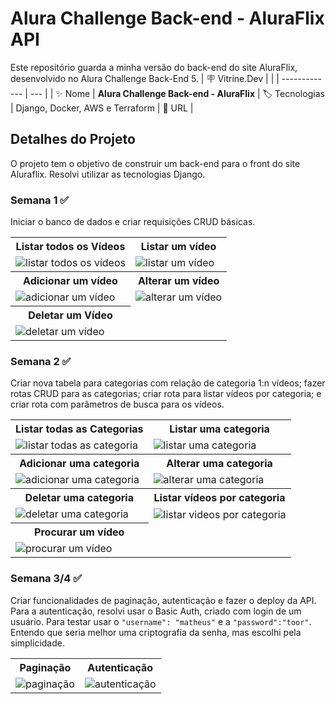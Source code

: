# Alura Challenge Back-end - AluraFlix API

Este repositório guarda a minha versão do back-end do site AluraFlix, desenvolvido no Alura Challenge Back-End 5.
| :placard: Vitrine.Dev |     |
| -------------  | --- |
| :sparkles: Nome        | **Alura Challenge Back-end - AluraFlix**
| :label: Tecnologias | Django, Docker, AWS e Terraform
| :rocket: URL         | 

<!-- Inserir imagem com a #vitrinedev ao final do link -->

## Detalhes do Projeto
O projeto tem o objetivo de construir um back-end para o front do site Aluraflix. Resolvi utilizar as tecnologias Django.

### Semana 1 ✅
Iniciar o banco de dados e criar requisições CRUD básicas.

<table>
    <tr>
        <th>Listar todos os Vídeos</th>
        <th>Listar um vídeo</th>
    </tr>
    <tr>
        <td><img src="https://github-production-user-asset-6210df.s3.amazonaws.com/116848225/243177298-aff8880c-a204-457f-9ce4-8fae78dc22f6.gif" alt="listar todos os vídeos"></td>
        <td><img src="https://github-production-user-asset-6210df.s3.amazonaws.com/116848225/243177705-dbb15c16-6fa0-413b-b232-3726a39ef57b.gif" alt="listar um vídeo"></td>
    </tr>
    <tr>
        <th>Adicionar um vídeo</th>
        <th>Alterar um vídeo</th>
    </tr>
    <tr>
        <td><img src="https://github-production-user-asset-6210df.s3.amazonaws.com/116848225/243177733-c214d59a-54f1-419f-bbfa-6c107fac6f56.gif" alt="adicionar um vídeo"></td>
        <td><img src="https://github-production-user-asset-6210df.s3.amazonaws.com/116848225/243177752-cbfe93fb-0479-4300-9c66-bd067cd6a996.gif" alt="alterar um vídeo"></td>
    </tr>
    <tr>
        <th>Deletar um Vídeo</th>
    </tr>
    <tr>
        <td><img src="https://github-production-user-asset-6210df.s3.amazonaws.com/116848225/243177774-470774a8-fa5c-4524-9ffb-102d7ef8dc61.gif" alt="deletar um vídeo"></td>
    </tr>
</table>

### Semana 2 ✅
Criar nova tabela para categorias com relação de categoria 1:n vídeos; fazer rotas CRUD para as categorias; criar rota para listar vídeos por categoria; e criar rota com parâmetros de busca para os vídeos.

<table>
    <tr>
        <th>Listar todas as Categorias</th>
        <th>Listar uma categoria</th>
    </tr>
    <tr>
        <td><img src="https://github-production-user-asset-6210df.s3.amazonaws.com/116848225/243185426-f34f9125-7fac-4f6e-9c90-b49eed384c2c.gif" alt="listar todas as categoria"></td>
        <td><img src="https://github-production-user-asset-6210df.s3.amazonaws.com/116848225/243185473-168c7b92-1c2f-40b1-a1aa-b0e43dd531e3.gif" alt="listar uma categoria"></td>
    </tr>
    <tr>
        <th>Adicionar uma categoria</th>
        <th>Alterar uma categoria</th>
    </tr>
    <tr>
        <td><img src="https://github-production-user-asset-6210df.s3.amazonaws.com/116848225/243185523-6e6fcb65-ceba-4774-88dc-8cd3c0eed40a.gif" alt="adicionar uma categoria"></td>
        <td><img src="https://github-production-user-asset-6210df.s3.amazonaws.com/116848225/243185566-e1c95396-1e0e-4e91-b061-e80e9f3bf555.gif" alt="alterar uma categoria"></td>
    </tr>
    <tr>
        <th>Deletar uma categoria</th>
        <th>Listar vídeos por categoria</th>
    </tr>
    <tr>
        <td><img src="https://github-production-user-asset-6210df.s3.amazonaws.com/116848225/243185604-7652821e-fb35-4b4c-a9f0-2f9ee120d08a.gif" alt="deletar uma categoria"></td>
        <td><img src="https://github-production-user-asset-6210df.s3.amazonaws.com/116848225/243185954-db72e1a0-548e-4541-9fa2-b7ba1f23a338.gif" alt="listar videos por categoria"></td>
    </tr>
    <tr>
        <th>Procurar um vídeo</th>
    </tr>
    <tr>
        <td><img src="https://github-production-user-asset-6210df.s3.amazonaws.com/116848225/243185629-5bea1625-462e-4d48-baa8-1dceee1f1c52.gif" alt="procurar um vídeo"></td>
    </tr>
</table>

### Semana 3/4 ✅
Criar funcionalidades de paginação, autenticação e fazer o deploy da API.
Para a autenticação, resolvi usar o Basic Auth, criado com login de um usuário. Para testar usar o `"username": "matheus"` e a `"password":"toor"`. Entendo que seria melhor uma criptografia da senha, mas escolhi pela simplicidade.

<table>
    <tr>
        <th>Paginação</th>
        <th>Autenticação</th>
    </tr>
    <tr>
        <td><img src="https://github-production-user-asset-6210df.s3.amazonaws.com/116848225/244812122-36446dd5-5938-473b-85e6-1a3febae2369.gif" alt="paginação"></td>
        <td><img src="https://github-production-user-asset-6210df.s3.amazonaws.com/116848225/244811987-6334a1bb-ef94-4880-aed7-072615f32155.gif" alt="autenticação"></td>
    </tr>
</table>


